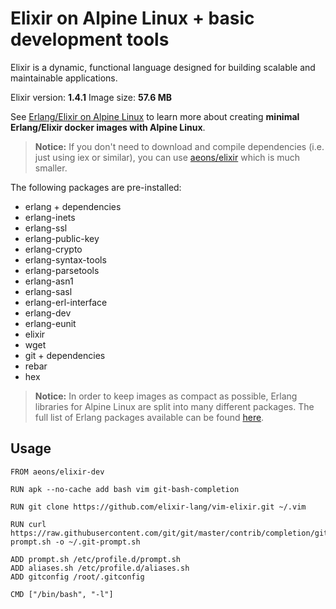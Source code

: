Elixir on Alpine Linux + basic development tools
=====

Elixir is a dynamic, functional language designed for building scalable and maintainable applications.

Elixir version: **1.4.1**
Image size: **57.6 MB**

See [Erlang/Elixir on Alpine Linux](https://github.com/msaraiva/alpine-erlang) to learn more about creating **minimal Erlang/Elixir docker images with Alpine Linux**.

> **Notice:** If you don't need to download and compile dependencies (i.e. just using iex or similar), you can use [aeons/elixir](https://registry.hub.docker.com/u/aeons/elixir/) which is much smaller.

The following packages are pre-installed:

- erlang + dependencies
- erlang-inets
- erlang-ssl
- erlang-public-key
- erlang-crypto
- erlang-syntax-tools
- erlang-parsetools
- erlang-asn1
- erlang-sasl
- erlang-erl-interface
- erlang-dev
- erlang-eunit
- elixir
- wget
- git + dependencies
- rebar
- hex

> **Notice:** In order to keep images as compact as possible, Erlang libraries for Alpine Linux are split into many different packages. The full list of Erlang packages available can be found [here](https://pkgs.alpinelinux.org/packages?name=erlang*&branch=v3.5).

## Usage

```
FROM aeons/elixir-dev

RUN apk --no-cache add bash vim git-bash-completion

RUN git clone https://github.com/elixir-lang/vim-elixir.git ~/.vim

RUN curl https://raw.githubusercontent.com/git/git/master/contrib/completion/git-prompt.sh -o ~/.git-prompt.sh

ADD prompt.sh /etc/profile.d/prompt.sh
ADD aliases.sh /etc/profile.d/aliases.sh
ADD gitconfig /root/.gitconfig

CMD ["/bin/bash", "-l"]
```
